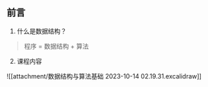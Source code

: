 ## 前言
1. 什么是数据结构？

> 程序 = 数据结构 + 算法

2. 课程内容


 
 ![[attachment/数据结构与算法基础 2023-10-14 02.19.31.excalidraw]]